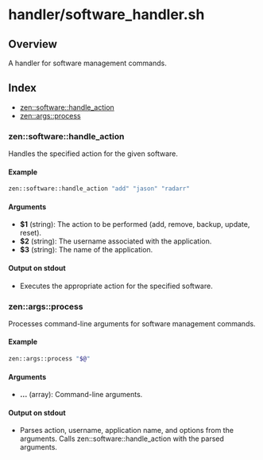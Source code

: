 # handler/software_handler.sh

## Overview

A handler for software management commands.

## Index

* [zen::software::handle_action](#zensoftwarehandleaction)
* [zen::args::process](#zenargsprocess)

### zen::software::handle_action

Handles the specified action for the given software.

#### Example

```bash
zen::software::handle_action "add" "jason" "radarr"
```

#### Arguments

* **$1** (string): The action to be performed (add, remove, backup, update, reset).
* **$2** (string): The username associated with the application.
* **$3** (string): The name of the application.

#### Output on stdout

* Executes the appropriate action for the specified software.

### zen::args::process

Processes command-line arguments for software management commands.

#### Example

```bash
zen::args::process "$@"
```

#### Arguments

* **...** (array): Command-line arguments.

#### Output on stdout

* Parses action, username, application name, and options from the arguments.
  Calls zen::software::handle_action with the parsed arguments.


